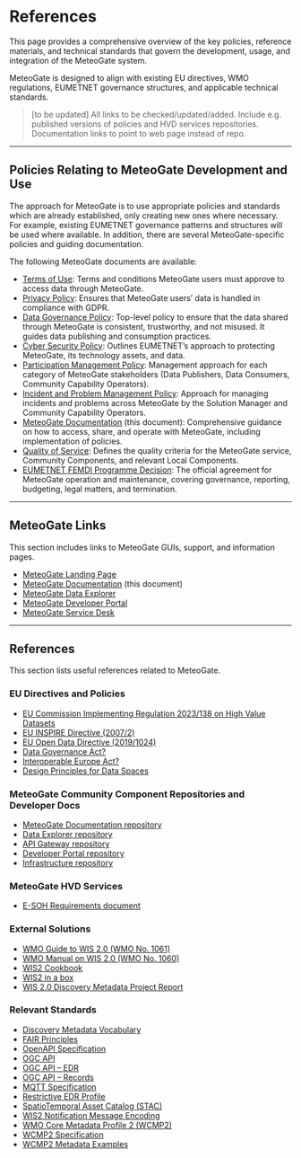 # References

This page provides a comprehensive overview of the key policies, reference materials, and technical standards that govern the development, usage, and integration of the MeteoGate system.

MeteoGate is designed to align with existing EU directives, WMO regulations, EUMETNET governance structures, and applicable technical standards.

> [to be updated] All links to be checked/updated/added. Include e.g. published versions of policies and HVD services repositories. Documentation links to point to web page instead of repo.

---

## Policies Relating to MeteoGate Development and Use

The approach for MeteoGate is to use appropriate policies and standards which are already established, only creating new ones where necessary. For example, existing EUMETNET governance patterns and structures will be used where available. In addition, there are several MeteoGate-specific policies and guiding documentation.

The following MeteoGate documents are available:

  - [Terms of Use](): Terms and conditions MeteoGate users must approve to access data through MeteoGate.
  - [Privacy Policy](): Ensures that MeteoGate users’ data is handled in compliance with GDPR.
  - [Data Governance Policy](): Top-level policy to ensure that the data shared through MeteoGate is consistent, trustworthy, and not misused. It guides data publishing and consumption practices.
  - [Cyber Security Policy](): Outlines EUMETNET’s approach to protecting MeteoGate, its technology assets, and data.
  - [Participation Management Policy](): Management approach for each category of MeteoGate stakeholders (Data Publishers, Data Consumers, Community Capability Operators).
  - [Incident and Problem Management Policy](): Approach for managing incidents and problems across MeteoGate by the Solution Manager and Community Capability Operators.
  - [MeteoGate Documentation](https://github.com/EUMETNET/meteogate-documentation) (this document): Comprehensive guidance on how to access, share, and operate with MeteoGate, including implementation of policies.
  - [Quality of Service](): Defines the quality criteria for the MeteoGate service, Community Components, and relevant Local Components.
  - [EUMETNET FEMDI Programme Decision](): The official agreement for MeteoGate operation and maintenance, covering governance, reporting, budgeting, legal matters, and termination.

---

## MeteoGate Links

This section includes links to MeteoGate GUIs, support, and information pages.

  - [MeteoGate Landing Page]()
  - [MeteoGate Documentation](https://github.com/EUMETNET/meteogate-documentation) (this document)
  - [MeteoGate Data Explorer]()
  - [MeteoGate Developer Portal]()
  - [MeteoGate Service Desk]()

---

## References

This section lists useful references related to MeteoGate.

### EU Directives and Policies

  - [EU Commission Implementing Regulation 2023/138 on High Value Datasets](https://eur-lex.europa.eu/eli/reg_impl/2023/138/oj)
  - [EU INSPIRE Directive (2007/2)](http://data.europa.eu/eli/dir/2007/2/oj)
  - [EU Open Data Directive (2019/1024)](http://data.europa.eu/eli/dir/2019/1024/oj)
  - [Data Governance Act?]()
  - [Interoperable Europe Act?]()
  - [Design Principles for Data Spaces](https://design-principles-for-data-spaces.org/)

### MeteoGate Community Component Repositories and Developer Docs

  - [MeteoGate Documentation repository](https://github.com/EUMETNET/meteogate-documentation)
  - [Data Explorer repository]()
  - [API Gateway repository](https://github.com/EURODEO/api-management-tool-poc)
  - [Developer Portal repository](https://github.com/EURODEO/Dev-portal)
  - [Infrastructure repository](https://github.com/EURODEO/femdi-gateway-iac)

### MeteoGate HVD Services

  - [E-SOH Requirements document](https://github.com/EURODEO/e-soh-requirements)

### External Solutions

  - [WMO Guide to WIS 2.0 (WMO No. 1061)](https://wmoomm.sharepoint.com/:b:/s/wmocpdb/EY_UYn8jVgVOkgXmDZGWr5cB8cb4XN4DlloVlzqcRMjaRA?e=itnKRd)
  - [WMO Manual on WIS 2.0 (WMO No. 1060)](https://wmoomm.sharepoint.com/:b:/s/wmocpdb/ESzGibharYhDu5Gup6V1LDEBJXS1pJbBInb6kqv-GjZjfQ?e=eQi4jS)
  - [WIS2 Cookbook](https://wmo-im.github.io/wis2-cookbook/cookbook/wis2-cookbook-DRAFT.html)
  - [WIS2 in a box](https://community.wmo.int/en/wis2box)
  - [WIS 2.0 Discovery Metadata Project Report](https://wmo-im.github.io/wis2-metadata-search)

### Relevant Standards

  - [Discovery Metadata Vocabulary](https://wiki.esipfed.org/Attribute_Convention_for_Data_Discovery_1-3)
  - [FAIR Principles](https://www.go-fair.org/fair-principles/)
  - [OpenAPI Specification](https://www.openapis.org/)
  - [OGC API](https://ogcapi.ogc.org/)
  - [OGC API – EDR](https://ogcapi.ogc.org/edr/)
  - [OGC API – Records](https://ogcapi.ogc.org/records/)
  - [MQTT Specification](https://mqtt.org/)
  - [Restrictive EDR Profile](https://github.com/EURODEO/rodeo-edr-profile)
  - [SpatioTemporal Asset Catalog (STAC)](https://stacspec.org/en/)
  - [WIS2 Notification Message Encoding](https://github.com/wmo-im/wis2-notification-message)
  - [WMO Core Metadata Profile 2 (WCMP2)](https://github.com/wmo-im/wcmp2)
  - [WCMP2 Specification](https://wmo-im.github.io/wcmp2/)
  - [WCMP2 Metadata Examples](http://github.com/wmo-im/wcmp2/tree/main/examples)
